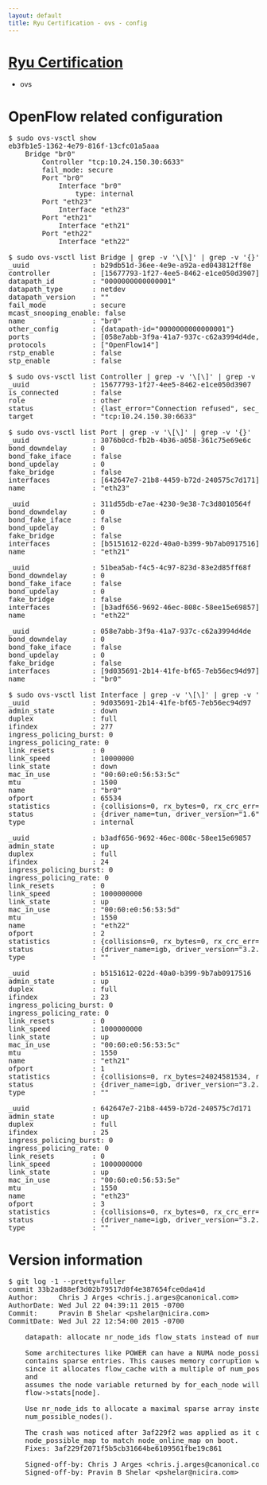 ```yaml
---
layout: default
title: Ryu Certification - ovs - config
---
```

# [Ryu Certification](http://osrg.github.io/ryu/certification.html)
* ovs 

# OpenFlow related configuration
<pre>
$ sudo ovs-vsctl show
eb3fb1e5-1362-4e79-816f-13cfc01a5aaa
    Bridge "br0"
        Controller "tcp:10.24.150.30:6633"
        fail_mode: secure
        Port "br0"
            Interface "br0"
                type: internal
        Port "eth23"
            Interface "eth23"
        Port "eth21"
            Interface "eth21"
        Port "eth22"
            Interface "eth22"

$ sudo ovs-vsctl list Bridge | grep -v '\[\]' | grep -v '{}'
_uuid               : b29db51d-36ee-4e9e-a92a-ed043812ff8e
controller          : [15677793-1f27-4ee5-8462-e1ce050d3907]
datapath_id         : "0000000000000001"
datapath_type       : netdev
datapath_version    : "<built-in>"
fail_mode           : secure
mcast_snooping_enable: false
name                : "br0"
other_config        : {datapath-id="0000000000000001"}
ports               : [058e7abb-3f9a-41a7-937c-c62a3994d4de, 3076b0cd-fb2b-4b36-a058-361c75e69e6c, 311d55db-e7ae-4230-9e38-7c3d8010564f, 51bea5ab-f4c5-4c97-823d-83e2d85ff68f]
protocols           : ["OpenFlow14"]
rstp_enable         : false
stp_enable          : false

$ sudo ovs-vsctl list Controller | grep -v '\[\]' | grep -v '{}'
_uuid               : 15677793-1f27-4ee5-8462-e1ce050d3907
is_connected        : false
role                : other
status              : {last_error="Connection refused", sec_since_disconnect="1", state=BACKOFF}
target              : "tcp:10.24.150.30:6633"

$ sudo ovs-vsctl list Port | grep -v '\[\]' | grep -v '{}'
_uuid               : 3076b0cd-fb2b-4b36-a058-361c75e69e6c
bond_downdelay      : 0
bond_fake_iface     : false
bond_updelay        : 0
fake_bridge         : false
interfaces          : [642647e7-21b8-4459-b72d-240575c7d171]
name                : "eth23"

_uuid               : 311d55db-e7ae-4230-9e38-7c3d8010564f
bond_downdelay      : 0
bond_fake_iface     : false
bond_updelay        : 0
fake_bridge         : false
interfaces          : [b5151612-022d-40a0-b399-9b7ab0917516]
name                : "eth21"

_uuid               : 51bea5ab-f4c5-4c97-823d-83e2d85ff68f
bond_downdelay      : 0
bond_fake_iface     : false
bond_updelay        : 0
fake_bridge         : false
interfaces          : [b3adf656-9692-46ec-808c-58ee15e69857]
name                : "eth22"

_uuid               : 058e7abb-3f9a-41a7-937c-c62a3994d4de
bond_downdelay      : 0
bond_fake_iface     : false
bond_updelay        : 0
fake_bridge         : false
interfaces          : [9d035691-2b14-41fe-bf65-7eb56ec94d97]
name                : "br0"

$ sudo ovs-vsctl list Interface | grep -v '\[\]' | grep -v '{}'
_uuid               : 9d035691-2b14-41fe-bf65-7eb56ec94d97
admin_state         : down
duplex              : full
ifindex             : 277
ingress_policing_burst: 0
ingress_policing_rate: 0
link_resets         : 0
link_speed          : 10000000
link_state          : down
mac_in_use          : "00:60:e0:56:53:5c"
mtu                 : 1500
name                : "br0"
ofport              : 65534
statistics          : {collisions=0, rx_bytes=0, rx_crc_err=0, rx_dropped=0, rx_errors=0, rx_frame_err=0, rx_over_err=0, rx_packets=0, tx_bytes=0, tx_dropped=0, tx_errors=0, tx_packets=0}
status              : {driver_name=tun, driver_version="1.6", firmware_version="N/A"}
type                : internal

_uuid               : b3adf656-9692-46ec-808c-58ee15e69857
admin_state         : up
duplex              : full
ifindex             : 24
ingress_policing_burst: 0
ingress_policing_rate: 0
link_resets         : 0
link_speed          : 1000000000
link_state          : up
mac_in_use          : "00:60:e0:56:53:5d"
mtu                 : 1550
name                : "eth22"
ofport              : 2
statistics          : {collisions=0, rx_bytes=0, rx_crc_err=0, rx_dropped=0, rx_errors=0, rx_frame_err=0, rx_over_err=0, rx_packets=0, tx_bytes=18089315792, tx_dropped=0, tx_errors=0, tx_packets=12064077}
status              : {driver_name=igb, driver_version="3.2.10-k", firmware_version="2.10-9"}
type                : ""

_uuid               : b5151612-022d-40a0-b399-9b7ab0917516
admin_state         : up
duplex              : full
ifindex             : 23
ingress_policing_burst: 0
ingress_policing_rate: 0
link_resets         : 0
link_speed          : 1000000000
link_state          : up
mac_in_use          : "00:60:e0:56:53:5c"
mtu                 : 1550
name                : "eth21"
ofport              : 1
statistics          : {collisions=0, rx_bytes=24024581534, rx_crc_err=0, rx_dropped=0, rx_errors=0, rx_frame_err=0, rx_over_err=0, rx_packets=16026376, tx_bytes=0, tx_dropped=0, tx_errors=0, tx_packets=0}
status              : {driver_name=igb, driver_version="3.2.10-k", firmware_version="2.10-9"}
type                : ""

_uuid               : 642647e7-21b8-4459-b72d-240575c7d171
admin_state         : up
duplex              : full
ifindex             : 25
ingress_policing_burst: 0
ingress_policing_rate: 0
link_resets         : 0
link_speed          : 1000000000
link_state          : up
mac_in_use          : "00:60:e0:56:53:5e"
mtu                 : 1550
name                : "eth23"
ofport              : 3
statistics          : {collisions=0, rx_bytes=0, rx_crc_err=0, rx_dropped=0, rx_errors=0, rx_frame_err=0, rx_over_err=0, rx_packets=0, tx_bytes=1176922500, tx_dropped=0, tx_errors=0, tx_packets=784615}
status              : {driver_name=igb, driver_version="3.2.10-k", firmware_version="2.10-9"}
type                : ""
</pre>

# Version information
<pre>
$ git log -1 --pretty=fuller
commit 33b2ad88ef3d02b79517d0f4e387654fce0da41d
Author:     Chris J Arges &lt;chris.j.arges@canonical.com&gt;
AuthorDate: Wed Jul 22 04:39:11 2015 -0700
Commit:     Pravin B Shelar &lt;pshelar@nicira.com&gt;
CommitDate: Wed Jul 22 12:54:00 2015 -0700

    datapath: allocate nr_node_ids flow_stats instead of num_possible_nodes
    
    Some architectures like POWER can have a NUMA node_possible_map that
    contains sparse entries. This causes memory corruption with openvswitch
    since it allocates flow_cache with a multiple of num_possible_nodes&#40;&#41;
    and
    assumes the node variable returned by for_each_node will index into
    flow-&gt;stats[node].
    
    Use nr_node_ids to allocate a maximal sparse array instead of
    num_possible_nodes&#40;&#41;.
    
    The crash was noticed after 3af229f2 was applied as it changed the
    node_possible_map to match node_online_map on boot.
    Fixes: 3af229f2071f5b5cb31664be6109561fbe19c861
    
    Signed-off-by: Chris J Arges &lt;chris.j.arges@canonical.com&gt;
    Signed-off-by: Pravin B Shelar &lt;pshelar@nicira.com&gt;
</pre>
